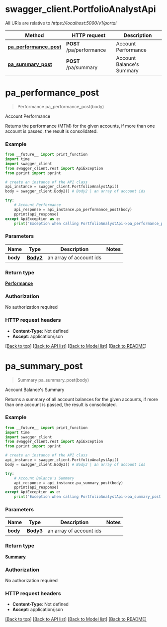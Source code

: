 # swagger_client.PortfolioAnalystApi

All URIs are relative to *https://localhost:5000/v1/portal*

Method | HTTP request | Description
------------- | ------------- | -------------
[**pa_performance_post**](PortfolioAnalystApi.md#pa_performance_post) | **POST** /pa/performance | Account Performance
[**pa_summary_post**](PortfolioAnalystApi.md#pa_summary_post) | **POST** /pa/summary | Account Balance&#39;s Summary


# **pa_performance_post**
> Performance pa_performance_post(body)

Account Performance

Returns the performance (MTM) for the given accounts, if more than one account is passed, the result is consolidated.

### Example
```python
from __future__ import print_function
import time
import swagger_client
from swagger_client.rest import ApiException
from pprint import pprint

# create an instance of the API class
api_instance = swagger_client.PortfolioAnalystApi()
body = swagger_client.Body2() # Body2 | an array of account ids

try:
    # Account Performance
    api_response = api_instance.pa_performance_post(body)
    pprint(api_response)
except ApiException as e:
    print("Exception when calling PortfolioAnalystApi->pa_performance_post: %s\n" % e)
```

### Parameters

Name | Type | Description  | Notes
------------- | ------------- | ------------- | -------------
 **body** | [**Body2**](Body2.md)| an array of account ids | 

### Return type

[**Performance**](Performance.md)

### Authorization

No authorization required

### HTTP request headers

 - **Content-Type**: Not defined
 - **Accept**: application/json

[[Back to top]](#) [[Back to API list]](../README.md#documentation-for-api-endpoints) [[Back to Model list]](../README.md#documentation-for-models) [[Back to README]](../README.md)

# **pa_summary_post**
> Summary pa_summary_post(body)

Account Balance's Summary

Returns a summary of all account balances for the given accounts, if more than one account is passed, the result is consolidated.

### Example
```python
from __future__ import print_function
import time
import swagger_client
from swagger_client.rest import ApiException
from pprint import pprint

# create an instance of the API class
api_instance = swagger_client.PortfolioAnalystApi()
body = swagger_client.Body3() # Body3 | an array of account ids

try:
    # Account Balance's Summary
    api_response = api_instance.pa_summary_post(body)
    pprint(api_response)
except ApiException as e:
    print("Exception when calling PortfolioAnalystApi->pa_summary_post: %s\n" % e)
```

### Parameters

Name | Type | Description  | Notes
------------- | ------------- | ------------- | -------------
 **body** | [**Body3**](Body3.md)| an array of account ids | 

### Return type

[**Summary**](Summary.md)

### Authorization

No authorization required

### HTTP request headers

 - **Content-Type**: Not defined
 - **Accept**: application/json

[[Back to top]](#) [[Back to API list]](../README.md#documentation-for-api-endpoints) [[Back to Model list]](../README.md#documentation-for-models) [[Back to README]](../README.md)

